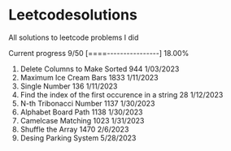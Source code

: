 # Leetcodesolutions
All solutions to leetcode problems I did


Current progress 9/50 [====----------------] 18.00%

1. Delete Columns to Make Sorted 944 1/03/2023
2. Maximum Ice Cream Bars 1833 1/11/2023 
3. Single Number 136 1/11/2023
4. Find the index of the first occurence in a string 28 1/12/2023
5. N-th Tribonacci Number 1137 1/30/2023
6. Alphabet Board Path 1138 1/30/2023
7. Camelcase Matching 1023 1/31/2023
8. Shuffle the Array 1470 2/6/2023
9. Desing Parking System 5/28/2023
